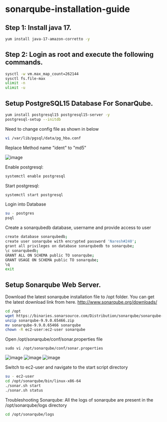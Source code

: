 # sonarqube-installation-guide

## Step 1: Install java 17.

```bash
yum install java-17-amazon-corretto -y
```

## Step 2: Login as root and execute the following commands.

```bash
sysctl -w vm.max_map_count=262144
sysctl fs.file-max
ulimit -n
ulimit -u
```

## Setup PostgreSQL15 Database For SonarQube.

```bash
yum install postgresql15 postgresql15-server -y
postgresql-setup --initdb
```

Need to change config file as shown in below

```bash
vi /var/lib/pgsql/data/pg_hba.conf
```

Replace Method name "ident" to "md5"

![image](https://user-images.githubusercontent.com/68885738/90953619-aef2f800-e48a-11ea-9b50-489183e9b0c1.png)

Enable  postgresql:

```bash    
systemctl enable postgresql
```
Start postgresql:

```bash
systemctl start postgresql
````

Login into Database

```bash
su - postgres
psql
```

Create a sonarqubedb database, username and provide access to user

```bash
create database sonarqubedb;
create user sonarqube with encrypted password 'Naresh#240';
grant all privileges on database sonarqubedb to sonarqube;
\c sonarqubedb;
GRANT ALL ON SCHEMA public TO sonarqube;
GRANT USAGE ON SCHEMA public TO sonarqube;
\q
exit
```

## Setup Sonarqube Web Server.
Download the latest sonarqube installation file to /opt folder. You can get the latest download link from here. http://www.sonarqube.org/downloads/

 ```bash
cd /opt
wget https://binaries.sonarsource.com/Distribution/sonarqube/sonarqube-9.9.0.65466.zip
unzip sonarqube-9.9.0.65466.zip
mv sonarqube-9.9.0.65466 sonarqube
chown -R ec2-user:ec2-user sonarqube
```
	
Open /opt/sonarqube/conf/sonar.properties file

```
sudo vi /opt/sonarqube/conf/sonar.properties
```
![image](https://user-images.githubusercontent.com/68885738/90953687-7acc0700-e48b-11ea-94f9-4b32f8f170b0.png)
![image](https://user-images.githubusercontent.com/68885738/90953736-c1b9fc80-e48b-11ea-88f9-2629c85fdf56.png)
![image](https://user-images.githubusercontent.com/68885738/90953772-05146b00-e48c-11ea-8dab-143be09d878b.png)

Switch to ec2-user and navigate to the start script directory

```bash
su - ec2-user
cd /opt/sonarqube/bin/linux-x86-64
./sonar.sh start
./sonar.sh status
```

Troubleshooting Sonarqube:
All the logs of sonarqube are present in the /opt/sonarqube/logs directory

```bash
cd /opt/sonarqube/logs
```
